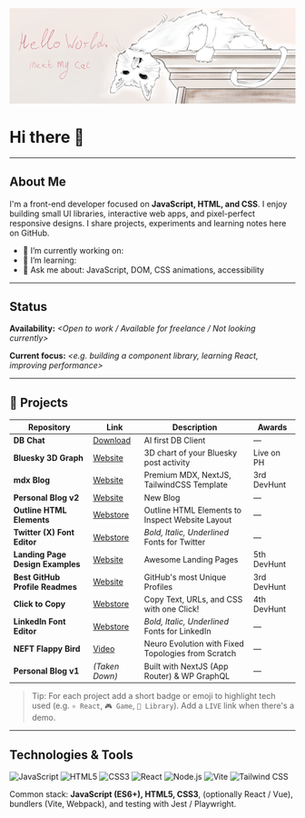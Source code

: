 ![Hero Image](https://github.com/lima4ka/art/blob/main/artcot.png?raw=true)
# Hi there 👋
---

## About Me

I'm a front-end developer focused on **JavaScript, HTML, and CSS**. I enjoy building small UI libraries, interactive web apps, and pixel-perfect responsive designs. I share projects, experiments and learning notes here on GitHub.

* 🔭 I’m currently working on: **<short project name or goal>**
* 🌱 I’m learning: **<new tech or topic>**
* 💬 Ask me about: JavaScript, DOM, CSS animations, accessibility

---

## Status

**Availability:** *<Open to work / Available for freelance / Not looking currently>*

**Current focus:** *<e.g. building a component library, learning React, improving performance>*

---

## 🚀 Projects

| Repository | Link | Description | Awards |
|------------|------|-------------|--------|
| **DB Chat** | [Download](https://github.com/your-username/db-chat) | AI first DB Client | — |
| **Bluesky 3D Graph** | [Website](https://your-demo-link.com) | 3D chart of your Bluesky post activity | Live on PH |
| **mdx Blog** | [Website](https://your-demo-link.com) | Premium MDX, NextJS, TailwindCSS Template | 3rd DevHunt |
| **Personal Blog v2** | [Website](https://your-demo-link.com) | New Blog | — |
| **Outline HTML Elements** | [Webstore](https://your-demo-link.com) | Outline HTML Elements to Inspect Website Layout | — |
| **Twitter (X) Font Editor** | [Webstore](https://your-demo-link.com) | *Bold, Italic, Underlined* Fonts for Twitter | — |
| **Landing Page Design Examples** | [Website](https://your-demo-link.com) | Awesome Landing Pages | 5th DevHunt |
| **Best GitHub Profile Readmes** | [Website](https://your-demo-link.com) | GitHub's most Unique Profiles | 3rd DevHunt |
| **Click to Copy** | [Webstore](https://your-demo-link.com) | Copy Text, URLs, and CSS with one Click! | 4th DevHunt |
| **LinkedIn Font Editor** | [Webstore](https://your-demo-link.com) | *Bold, Italic, Underlined* Fonts for LinkedIn | — |
| **NEFT Flappy Bird** | [Video](https://your-demo-link.com) | Neuro Evolution with Fixed Topologies from Scratch | — |
| **Personal Blog v1** | _(Taken Down)_ | Built with NextJS (App Router) & WP GraphQL | — |


> Tip: For each project add a short badge or emoji to highlight tech used (e.g. `⚛️ React`, `🎮 Game`, `🧩 Library`). Add a `LIVE` link when there's a demo.

---

## Technologies & Tools

![JavaScript](https://img.shields.io/badge/JavaScript-ES6-yellow?style=flat-square)
![HTML5](https://img.shields.io/badge/HTML5-HTML5-orange?style=flat-square)
![CSS3](https://img.shields.io/badge/CSS3-CSS3-blue?style=flat-square)
![React](https://img.shields.io/badge/React-React-blue?style=flat-square)
![Node.js](https://img.shields.io/badge/Node.js-Node-green?style=flat-square)
![Vite](https://img.shields.io/badge/Vite-Vite-ff69b4?style=flat-square)
![Tailwind CSS](https://img.shields.io/badge/Tailwind-Tailwind-06b6d4?style=flat-square)

Common stack: **JavaScript (ES6+), HTML5, CSS3**, (optionally React / Vue), bundlers (Vite, Webpack), and testing with Jest / Playwright.
